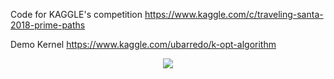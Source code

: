 Code for KAGGLE's competition
https://www.kaggle.com/c/traveling-santa-2018-prime-paths

Demo Kernel https://www.kaggle.com/ubarredo/k-opt-algorithm

<p align="center">
  <img src="https://github.com/ubarredo/TravellingSantaProblem/blob/master/plots/hohoho.png">
</p>
